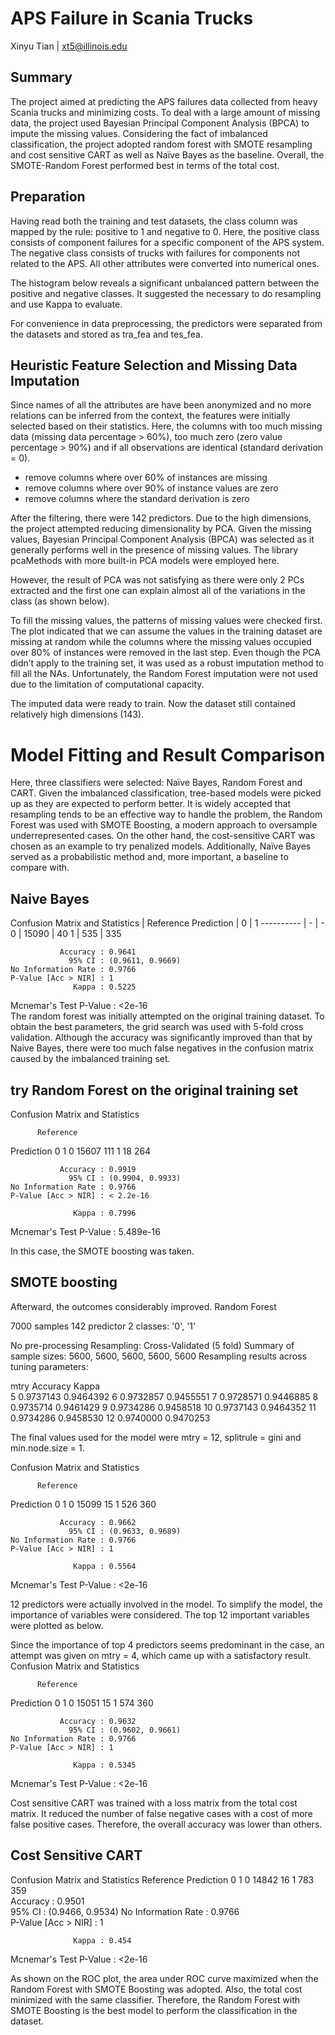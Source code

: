 # APS Failure in Scania Trucks
Xinyu Tian | xt5@illinois.edu

## Summary
The project aimed at predicting the APS failures data collected from heavy Scania trucks and minimizing costs. To deal with a large amount of missing data, the project used Bayesian Principal Component Analysis (BPCA) to impute the missing values. Considering the fact of imbalanced classification, the project adopted random forest with SMOTE resampling and cost sensitive CART as well as Naïve Bayes as the baseline. Overall, the SMOTE-Random Forest performed best in terms of the total cost.

## Preparation
Having read both the training and test datasets, the class column was mapped by the rule: positive to 1 and negative to 0. Here, the positive class consists of component failures for a specific component of the APS system. The negative class consists of trucks with failures for components not related to the APS. All other attributes were converted into numerical ones. 

The histogram below reveals a significant unbalanced pattern between the positive and negative classes. It suggested the necessary to do resampling and use Kappa to evaluate.

For convenience in data preprocessing, the predictors were separated from the datasets and stored as tra_fea and tes_fea.

## Heuristic Feature Selection and Missing Data Imputation
Since names of all the attributes are have been anonymized and no more relations can be inferred from the context, the features were initially selected based on their statistics. Here, the columns with too much missing data (missing data percentage > 60%), too much zero (zero value percentage > 90%) and if all observations are identical (standard derivation = 0).

* remove columns where over 60% of instances are missing
* remove columns where over 90% of instance values are zero
* remove columns where the standard derivation is zero

After the filtering, there were 142 predictors. Due to the high dimensions, the project attempted reducing dimensionality by PCA. Given the missing values, Bayesian Principal Component Analysis (BPCA) was selected as it generally performs well in the presence of missing values.  The library pcaMethods with more built-in PCA models were employed here.

However, the result of PCA was not satisfying as there were only 2 PCs extracted and the first one can explain almost all of the variations in the class (as shown below). 
 
To fill the missing values, the patterns of missing values were checked first. The plot indicated that we can assume the values in the training dataset are missing at random while the columns where the missing values occupied over 80% of instances were removed in the last step. Even though the PCA didn’t apply to the training set, it was used as a robust imputation method to fill all the NAs.  Unfortunately, the Random Forest imputation were not used due to the limitation of computational capacity. 

The imputed data were ready to train. Now the dataset still contained relatively high dimensions (143).

# Model Fitting and Result Comparison
Here, three classifiers were selected: Naïve Bayes, Random Forest and CART. Given the imbalanced classification, tree-based models were picked up as they are expected to perform better.  It is widely accepted that resampling tends to be an effective way to handle the problem, the Random Forest was used with SMOTE Boosting, a modern approach to oversample underrepresented cases. On the other hand, the cost-sensitive CART was chosen as an example to try penalized models. Additionally, Naïve Bayes served as a probabilistic method and, more important, a baseline to compare with.
## Naive Bayes
Confusion Matrix and Statistics
 | Reference
Prediction | 0 | 1
---------- | - | -
0 | 15090 | 40
1 | 535 | 335
                                          
               Accuracy : 0.9641          
                 95% CI : (0.9611, 0.9669)
    No Information Rate : 0.9766          
    P-Value [Acc > NIR] : 1               
                  Kappa : 0.5225          
 Mcnemar's Test P-Value : <2e-16          
The random forest was initially attempted on the original training dataset. To obtain the best parameters, the grid search was used with 5-fold cross validation. Although the accuracy was significantly improved than that by Naive Bayes, there were too much false negatives in the confusion matrix caused by the imbalanced training set. 

## try Random Forest on the original training set
Confusion Matrix and Statistics

          Reference
Prediction     0     1
         0 15607   111
         1    18   264
                                          
               Accuracy : 0.9919          
                 95% CI : (0.9904, 0.9933)
    No Information Rate : 0.9766          
    P-Value [Acc > NIR] : < 2.2e-16       
                                          
                  Kappa : 0.7996          
 Mcnemar's Test P-Value : 5.489e-16  

In this case, the SMOTE boosting was taken. 
## SMOTE boosting
Afterward, the outcomes considerably improved.
Random Forest 

7000 samples
 142 predictor
   2 classes: '0', '1' 

No pre-processing
Resampling: Cross-Validated (5 fold) 
Summary of sample sizes: 5600, 5600, 5600, 5600, 5600 
Resampling results across tuning parameters:

  mtry  Accuracy   Kappa    
   5    0.9737143  0.9464392
   6    0.9732857  0.9455551
   7    0.9728571  0.9446885
   8    0.9735714  0.9461429
   9    0.9734286  0.9458518
  10    0.9737143  0.9464352
  11    0.9734286  0.9458530
  12    0.9740000  0.9470253

The final values used for the model were mtry = 12, splitrule = gini and min.node.size = 1.

Confusion Matrix and Statistics

          Reference
Prediction     0     1
         0 15099    15
         1   526   360
                                          
               Accuracy : 0.9662          
                 95% CI : (0.9633, 0.9689)
    No Information Rate : 0.9766          
    P-Value [Acc > NIR] : 1               
                                          
                  Kappa : 0.5564          
 Mcnemar's Test P-Value : <2e-16 

12 predictors were actually involved in the model. To simplify the model, the importance of variables were considered. The top 12 important variables were plotted as below.
 
Since the importance of top 4 predictors seems predominant in the case, an attempt was given on mtry = 4, which came up with a satisfactory result.
Confusion Matrix and Statistics

          Reference
Prediction     0     1
         0 15051    15
         1   574   360
                                          
               Accuracy : 0.9632          
                 95% CI : (0.9602, 0.9661)
    No Information Rate : 0.9766          
    P-Value [Acc > NIR] : 1               
                                          
                  Kappa : 0.5345          
 Mcnemar's Test P-Value : <2e-16   

Cost sensitive CART was trained with a loss matrix from the total cost matrix. It reduced the number of false negative cases with a cost of more false positive cases. Therefore, the overall accuracy was lower than others.
## Cost Sensitive CART
Confusion Matrix and Statistics
          Reference
Prediction     0     1
         0 14842    16
         1   783   359                      
               Accuracy : 0.9501          
                 95% CI : (0.9466, 0.9534)
    No Information Rate : 0.9766          
    P-Value [Acc > NIR] : 1               
                                          
                  Kappa : 0.454           
 Mcnemar's Test P-Value : <2e-16     

As shown on the ROC plot, the area under ROC curve maximized when the Random Forest with SMOTE Boosting was adopted. Also, the total cost minimized with the same classifier. Therefore, the Random Forest with SMOTE Boosting is the best model to perform the classification in the dataset.
